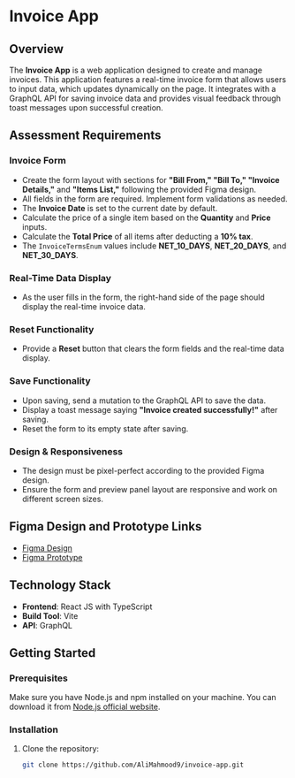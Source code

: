 # Invoice App

## Overview

The **Invoice App** is a web application designed to create and manage invoices. This application features a real-time invoice form that allows users to input data, which updates dynamically on the page. It integrates with a GraphQL API for saving invoice data and provides visual feedback through toast messages upon successful creation.

## Assessment Requirements

### Invoice Form

- Create the form layout with sections for **"Bill From," "Bill To," "Invoice Details,"** and **"Items List,"** following the provided Figma design.
- All fields in the form are required. Implement form validations as needed.
- The **Invoice Date** is set to the current date by default.
- Calculate the price of a single item based on the **Quantity** and **Price** inputs.
- Calculate the **Total Price** of all items after deducting a **10% tax**.
- The `InvoiceTermsEnum` values include **NET_10_DAYS**, **NET_20_DAYS**, and **NET_30_DAYS**.

### Real-Time Data Display

- As the user fills in the form, the right-hand side of the page should display the real-time invoice data.

### Reset Functionality

- Provide a **Reset** button that clears the form fields and the real-time data display.

### Save Functionality

- Upon saving, send a mutation to the GraphQL API to save the data.
- Display a toast message saying **"Invoice created successfully!"** after saving.
- Reset the form to its empty state after saving.

### Design & Responsiveness

- The design must be pixel-perfect according to the provided Figma design.
- Ensure the form and preview panel layout are responsive and work on different screen sizes.

## Figma Design and Prototype Links

- [Figma Design](https://www.figma.com/design/oovOGLDhZrnGs32edgxUTr/Invoice-Generator?node-id=84-370&node-type=frame)
- [Figma Prototype](https://www.figma.com/proto/oovOGLDhZrnGs32edgxUTr/Invoice-Generator?node-id=84-370)

## Technology Stack

- **Frontend**: React JS with TypeScript
- **Build Tool**: Vite
- **API**: GraphQL

## Getting Started

### Prerequisites

Make sure you have Node.js and npm installed on your machine. You can download it from [Node.js official website](https://nodejs.org/).

### Installation

1. Clone the repository:
   ```bash
   git clone https://github.com/AliMahmood9/invoice-app.git
   ```
